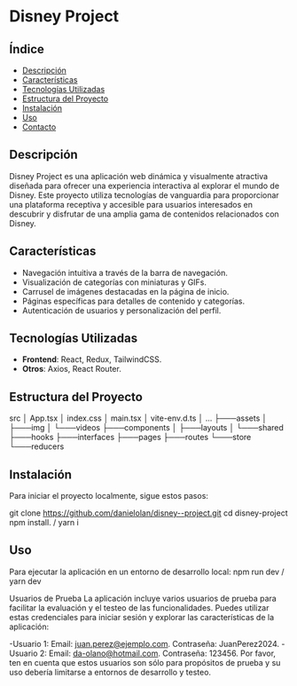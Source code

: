 # Disney Project

## Índice
- [Descripción](#descripción)
- [Características](#características)
- [Tecnologías Utilizadas](#tecnologías-utilizadas)
- [Estructura del Proyecto](#estructura-del-proyecto)
- [Instalación](#instalación)
- [Uso](#uso)
- [Contacto](#contacto)

## Descripción
Disney Project es una aplicación web dinámica y visualmente atractiva diseñada para ofrecer una experiencia interactiva al explorar el mundo de Disney. Este proyecto utiliza tecnologías de vanguardia para proporcionar una plataforma receptiva y accesible para usuarios interesados en descubrir y disfrutar de una amplia gama de contenidos relacionados con Disney.

## Características
- Navegación intuitiva a través de la barra de navegación.
- Visualización de categorías con miniaturas y GIFs.
- Carrusel de imágenes destacadas en la página de inicio.
- Páginas específicas para detalles de contenido y categorías.
- Autenticación de usuarios y personalización del perfil.

## Tecnologías Utilizadas
- **Frontend**: React, Redux, TailwindCSS.
- **Otros**: Axios, React Router.

## Estructura del Proyecto
src
│ App.tsx
│ index.css
│ main.tsx
│ vite-env.d.ts
│ ...
├───assets
│ ├───img
│ └───videos
├───components
│ ├───layouts
│ └───shared
├───hooks
├───interfaces
├───pages
├───routes
└───store
└───reducers

## Instalación
Para iniciar el proyecto localmente, sigue estos pasos:

git clone https://github.com/danielolan/disney--project.git
cd disney-project
npm install.  /  yarn i


## Uso
Para ejecutar la aplicación en un entorno de desarrollo local:
npm run dev / yarn dev 

Usuarios de Prueba
La aplicación incluye varios usuarios de prueba para facilitar la evaluación y el testeo de las funcionalidades. Puedes utilizar estas credenciales para iniciar sesión y explorar las características de la aplicación:

-Usuario 1:
    Email: juan.perez@ejemplo.com.
    Contraseña: JuanPerez2024.
-Usuario 2:
    Email: da-olano@hotmail.com.
    Contraseña: 123456.
Por favor, ten en cuenta que estos usuarios son sólo para propósitos de prueba y su uso debería limitarse a entornos de desarrollo y testeo.
